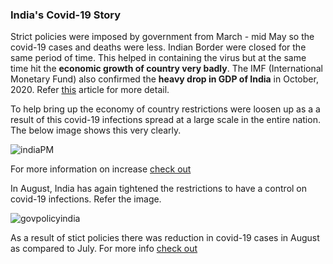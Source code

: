 ### India's Covid-19 Story

Strict policies were imposed by government from March - mid May so the covid-19 cases and deaths were less. Indian Border were closed for the same period of time. This helped in containing the virus but at the same time hit the **economic growth of country very badly**. The IMF (International Monetary Fund) also confirmed the **heavy drop in GDP of India** in October, 2020. Refer [this](https://indianexpress.com/article/explained/india-gdp-bangladesh-gdp-indian-economy-6748867/) article for more detail. 

To help bring up the economy of country restrictions were loosen up as a a result of this covid-19 infections spread at a large scale in the entire nation. The below image shows this very clearly.

![indiaPM](https://user-images.githubusercontent.com/64389242/115949756-d4faed00-a49c-11eb-941a-b8fb2d538f52.PNG)

For more information on increase [check out](https://www.bbc.com/news/world-asia-india-53969118)

In August, India has again tightened the restrictions to have a control on covid-19 infections. Refer the image.

![govpolicyindia](https://user-images.githubusercontent.com/64389242/115949740-b268d400-a49c-11eb-8ff3-6e2c5c449e13.PNG)

As a result of stict policies there was reduction in covid-19 cases in August as compared to July. For more info [check out](https://timesofindia.indiatimes.com/india/coronavirus-in-india-august-turn-growth-in-active-cases-slows/articleshow/77492750.cms)


